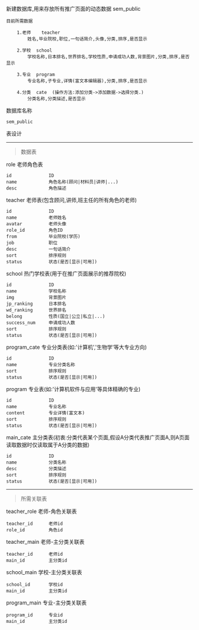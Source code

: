 新建数据库,用来存放所有推广页面的动态数据	sem_public

	目前所需数据

		1.老师	teacher
			姓名,毕业院校,职位,一句话简介,头像,分类,排序,是否显示

		2.学校  school
			学校名称,日本排名,世界排名,学校性质,申请成功人数,背景图片,分类,排序,是否显示

		3.专业  program
			专业名称,子专业,详情(富文本编辑器),分类,排序,是否显示

		4.分类  cate	(操作方法:添加分类->添加数据->选择分类.)
			分类名称,分类描述,是否显示


数据库名称

	sem_public

表设计
***

> 数据表

role  老师角色表

	id              ID
	name            角色名称(顾问|材料员|讲师|...)
	desc            角色描述

teacher  老师表(包含顾问,讲师,班主任的所有角色的老师)

	id              ID
	name            老师姓名
	avatar          老师头像
	role_id         角色ID
	from            毕业院校(学历)
	job             职位
	desc            一句话简介
	sort            排序规则
	status          状态(是否[显示|可用])

school  热门学校表(用于在推广页面展示的推荐院校)

	id              ID
	name            学校名称
	img             背景图片
	jp_ranking      日本排名
	wd_ranking      世界排名
	belong          性质(国立|公立|私立|...)
	success_num     申请成功人数
	sort            排序规则
	status          状态(是否[显示|可用])

program_cate  专业分类表(如:'计算机','生物学'等大专业方向)

	id              ID
	name            专业分类名称
	sort            排序规则
	status          状态(是否[显示|可用])

program  专业表(如:'计算机软件与应用'等具体精确的专业)

	id              ID
	name            专业名称
	content         专业详情(富文本)
	sort            排序规则
	status          状态(是否[显示|可用])

main_cate  主分类表(初衷:分类代表某个页面,假设A分类代表推广页面A,则A页面读取数据时仅读取属于A分类的数据)

	id              ID
	name            分类名称
	desc            分类描述
	sort            排序规则
	status          状态(是否[显示|可用])

***

> 所需关联表

teacher_role  老师-角色关联表

	teacher_id      老师id
	role_id         角色id

teacher_main  老师-主分类关联表

	teacher_id      老师id
	main_id         主分类id

school_main  学校-主分类关联表

	school_id       学校id
	main_id         主分类id

program_main  专业-主分类关联表

	program_id      专业id
	main_id         主分类id
